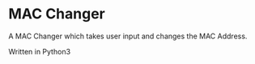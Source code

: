 # MAC Changer

A MAC Changer which takes user input and changes the MAC Address.

Written in Python3
